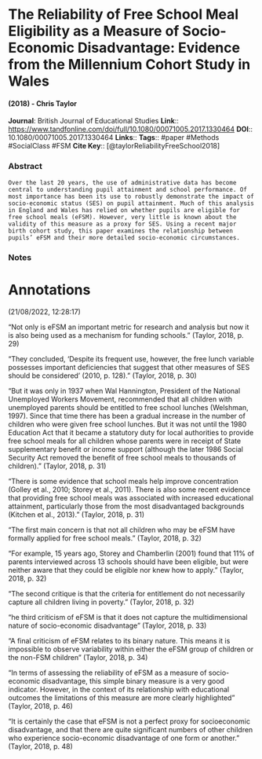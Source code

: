 # The Reliability of Free School Meal Eligibility as a Measure of Socio-Economic Disadvantage: Evidence from the Millennium Cohort Study in Wales
#### (2018) - Chris Taylor
**Journal**: British Journal of Educational Studies
**Link**:: https://www.tandfonline.com/doi/full/10.1080/00071005.2017.1330464
**DOI**:: 10.1080/00071005.2017.1330464
**Links**:: 
**Tags**:: #paper #Methods #SocialClass #FSM 
**Cite Key**:: [@taylorReliabilityFreeSchool2018]

### Abstract

```
Over the last 20 years, the use of administrative data has become central to understanding pupil attainment and school performance. Of most importance has been its use to robustly demonstrate the impact of socio-economic status (SES) on pupil attainment. Much of this analysis in England and Wales has relied on whether pupils are eligible for free school meals (eFSM). However, very little is known about the validity of this measure as a proxy for SES. Using a recent major birth cohort study, this paper examines the relationship between pupils’ eFSM and their more detailed socio-economic circumstances.
```

### Notes

# Annotations  
(21/08/2022, 12:28:17)

“Not only is eFSM an important metric for research and analysis but now it is also being used as a mechanism for funding schools.” (Taylor, 2018, p. 29)

“They concluded, ‘Despite its frequent use, however, the free lunch variable possesses important deficiencies that suggest that other measures of SES should be considered’ (2010, p. 128).” (Taylor, 2018, p. 30)

“But it was only in 1937 when Wal Hannington, President of the National Unemployed Workers Movement, recommended that all children with unemployed parents should be entitled to free school lunches (Welshman, 1997). Since that time there has been a gradual increase in the number of children who were given free school lunches. But it was not until the 1980 Education Act that it became a statutory duty for local authorities to provide free school meals for all children whose parents were in receipt of State supplementary benefit or income support (although the later 1986 Social Security Act removed the benefit of free school meals to thousands of children).” (Taylor, 2018, p. 31)

“There is some evidence that school meals help improve concentration (Golley et al., 2010; Storey et al., 2011). There is also some recent evidence that providing free school meals was associated with increased educational attainment, particularly those from the most disadvantaged backgrounds (Kitchen et al., 2013).” (Taylor, 2018, p. 31)

“The first main concern is that not all children who may be eFSM have formally applied for free school meals.” (Taylor, 2018, p. 32)

“For example, 15 years ago, Storey and Chamberlin (2001) found that 11% of parents interviewed across 13 schools should have been eligible, but were neither aware that they could be eligible nor knew how to apply.” (Taylor, 2018, p. 32)

“The second critique is that the criteria for entitlement do not necessarily capture all children living in poverty.” (Taylor, 2018, p. 32)

“he third criticism of eFSM is that it does not capture the multidimensional nature of socio-economic disadvantage” (Taylor, 2018, p. 33)

“A final criticism of eFSM relates to its binary nature. This means it is impossible to observe variability within either the eFSM group of children or the non-FSM children” (Taylor, 2018, p. 34)

“In terms of assessing the reliability of eFSM as a measure of socio-economic disadvantage, this simple binary measure is a very good indicator. However, in the context of its relationship with educational outcomes the limitations of this measure are more clearly highlighted” (Taylor, 2018, p. 46)

“It is certainly the case that eFSM is not a perfect proxy for socioeconomic disadvantage, and that there are quite significant numbers of other children who experience socio-economic disadvantage of one form or another.” (Taylor, 2018, p. 48)
